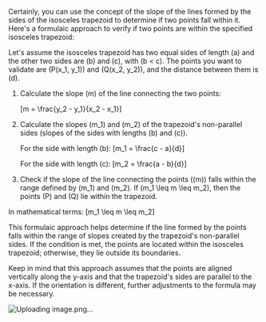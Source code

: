 Certainly, you can use the concept of the slope of the lines formed by the sides of the isosceles trapezoid to determine if two points fall within it. Here's a formulaic approach to verify if two points are within the specified isosceles trapezoid:

Let's assume the isosceles trapezoid has two equal sides of length \(a\) and the other two sides are \(b\) and \(c\), with \(b < c\). The points you want to validate are \(P(x_1, y_1)\) and \(Q(x_2, y_2)\), and the distance between them is \(d\).

1. Calculate the slope \(m\) of the line connecting the two points:
   
   \[m = \frac{y_2 - y_1}{x_2 - x_1}\]

2. Calculate the slopes \(m_1\) and \(m_2\) of the trapezoid's non-parallel sides (slopes of the sides with lengths \(b\) and \(c\)).

   For the side with length \(b\):
   \[m_1 = \frac{c - a}{d}\]

   For the side with length \(c\):
   \[m_2 = \frac{a - b}{d}\]

3. Check if the slope of the line connecting the points (\(m\)) falls within the range defined by \(m_1\) and \(m_2\). If \(m_1 \leq m \leq m_2\), then the points \(P\) and \(Q\) lie within the trapezoid.

In mathematical terms:
\[m_1 \leq m \leq m_2\]

This formulaic approach helps determine if the line formed by the points falls within the range of slopes created by the trapezoid's non-parallel sides. If the condition is met, the points are located within the isosceles trapezoid; otherwise, they lie outside its boundaries.

Keep in mind that this approach assumes that the points are aligned vertically along the y-axis and that the trapezoid's sides are parallel to the x-axis. If the orientation is different, further adjustments to the formula may be necessary.


![Uploading image.png…]()

